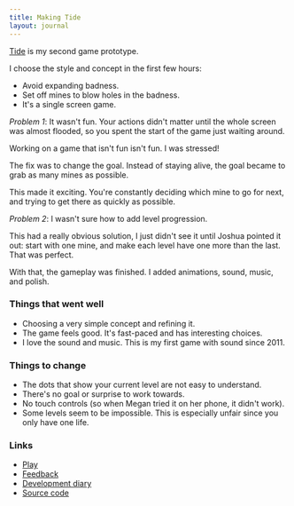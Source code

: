 ```yaml
---
title: Making Tide
layout: journal
---
```


[Tide](/games/tide/) is my second game prototype.

I choose the style and concept in the first few hours:

* Avoid expanding badness.
* Set off mines to blow holes in the badness.
* It's a single screen game.

*Problem 1*: It wasn't fun. Your actions didn't matter until the whole screen was almost flooded, so you spent the start of the game just waiting around.

Working on a game that isn't fun isn't fun. I was stressed!

The fix was to change the goal. Instead of staying alive, the goal became to grab as many mines as possible.

This made it exciting. You're constantly deciding which mine to go for next, and trying to get there as quickly as possible.

*Problem 2*: I wasn't sure how to add level progression.

This had a really obvious solution, I just didn't see it until Joshua pointed it out: start with one mine, and make each level have one more than the last. That was perfect.

With that, the gameplay was finished. I added animations, sound, music, and polish.

### Things that went well

* Choosing a very simple concept and refining it.
* The game feels good. It's fast-paced and has interesting choices.
* I love the sound and music. This is my first game with sound since 2011.

### Things to change

* The dots that show your current level are not easy to understand.
* There's no goal or surprise to work towards.
* No touch controls (so when Megan tried it on her phone, it didn't work).
* Some levels seem to be impossible. This is especially unfair since you only have one life.

### Links

* [Play](/games/tide/)
* [Feedback](https://mgatland.hackpad.com/Tide-feedback-XD1sfXQIBGw)
* [Development diary](https://mgatland.hackpad.com/one-day-project-tOsqPXkLvoC)
* [Source code](http://www.github.com/mgatland/tide/)